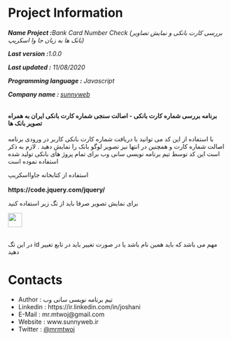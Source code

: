 # Project Information
<p><b><h6>Name Project :</b>Bank Card Number Check (بررسی کارت بانکی و نمایش تصاویر بانک ها به زبان جا وا اسکریپ)</p>
<p><b>Last version  :</b>1.0.0</p>
<p><b>Last updated :</b> 11/08/2020</p>
<p><b>Programming language :</b> Javascript</p>
<p><b>Company name : </b><a target="_black" href="https://sunnyweb.ir">sunnyweb</a></p></h6>
<h4>برنامه بررسی شماره کارت بانکی - اصالت سنجی شماره کارت بانکی ایران به همراه تصویر بانک ها</h4>
<p>
با استفاده از این کد می توانید با دریافت شماره کارت بانکی کاربر در ورودی برنامه اصالت شماره کارت و همچنین در انتها نیز تصویر لوگو بانک را نمایش دهید . لازم به ذکر است این کد توسط تیم برنامه نویسی سانی وب برای تمام پروژ های بانکی تولید شده استفاده نموده است 
</p>
<p>
  استفاده از کتابخانه جاوااسکریپ
  <br>
  <code><script src="./jquery-3.2.1.min.js" type="text/javascript"></script></code>
  <br>
  <b>https://code.jquery.com/jquery/</b>
</p>
<p>
  برای نمایش تصویر صرفا باید از تگ زیر استفاده کنید 
 <br>
  <pre><img  width="32px" id="img0" src=""></pre>
  <br>
  در این تگ id مهم می باشد که باید همین نام باشد یا در صورت تغییر باید در تابع تغییر دهید
</p>

# Contacts
<ul>
<li>   Author      :   تیم برنامه نویسی سانی وب
<li>   Linkedin    :   https://ir.linkedin.com/in/joshani
<li>   E-Mail      :   mr.mtwoj@gmail.com
<li>   Website     :   www.sunnyweb.ir
<li>   Twitter     :   <a href="https://twitter.com/MrMtwoj">@mrmtwoj</a>
</ul>
